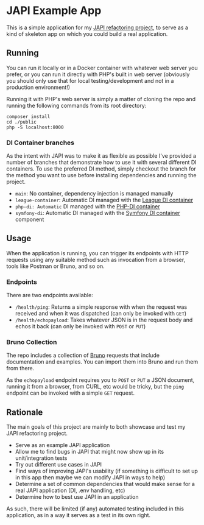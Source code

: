 # JAPI Example App

This is a simple application for my [JAPI refactoring project](https://github.com/gordonmcvey/php-japi), to serve as a kind of skeleton app on which you could build a real application.  

## Running

You can run it locally or in a Docker container with whatever web server you prefer, or you can run it directly with PHP's built in web server (obviously you should only use that for local testing/development and not in a production environment!)

Running it with PHP's web server is simply a matter of cloning the repo and running the following commands from its root directory:

```shell
composer install
cd ./public
php -S localhost:8000
```

### DI Container branches

As the intent with JAPI was to make it as flexible as possible I've provided a number of branches that demonstrate how to use it with several different DI containers.  To use the preferred DI method, simply checkout the branch for the method you want to use before installing dependencies and running the project.

* `main`: No container, dependency injection is managed manually
* `league-container`: Automatic DI managed with the [League DI container](https://container.thephpleague.com/)
* `php-di: Automatic` DI managed with the [PHP-DI container](https://php-di.org/)
* `symfony-di`: Automatic DI managed with the [Symfony DI container](https://symfony.com/doc/current/components/dependency_injection.html) component

## Usage

When the application is running, you can trigger its endpoints with HTTP requests using any suitable method such as invocation from a browser, tools like Postman or Bruno, and so on.

### Endpoints

There are two endpoints available: 

* `/health/ping`: Returns a simple response with when the request was received and when it was dispatched (can only be invoked with `GET`)
* `/health/echopayload`: Takes whatever JSON is in the request body and echos it back (can only be invoked with `POST` or `PUT`)

### Bruno Collection

The repo includes a collection of [Bruno](https://www.usebruno.com/) requests that include documentation and examples.  You can import them into Bruno and run them from there.  

As the `echopayload` endpoint requires you to `POST` or `PUT` a JSON document, running it from a browser, from CURL, etc would be tricky, but the `ping` endpoint can be invoked with a simple `GET` request.  

## Rationale

The main goals of this project are mainly to both showcase and test my JAPI refactoring project.  
* Serve as an example JAPI application
* Allow me to find bugs in JAPI that might now show up in its unit/integration tests
* Try out different use cases in JAPI
* Find ways of improving JAPI's usability (if something is difficult to set up in this app then maybe we can modify JAPI in ways to help)
* Determine a set of common dependencies that would make sense for a real JAPI application (DI, .env handling, etc)
* Determine how to best use JAPI in an application

As such, there will be limited (if any) automated testing included in this application, as in a way it serves as a test in its own right.
